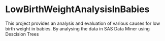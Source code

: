 # LowBirthWeightAnalysisInBabies
This project provides an analysis and evaluation of various causes for low birth weight in babies. By analysing the data in SAS Data Miner using Descision Trees